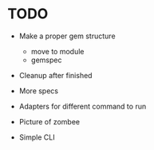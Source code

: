 TODO
========
- Make a proper gem structure
  - move to module
  - gemspec
- Cleanup after finished
- More specs
- Adapters for different command to run
- Picture of zombee

- Simple  CLI
